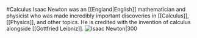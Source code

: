#Calculus 
Isaac Newton was an [[England|English]] mathematician and physicist who was made incredibly important discoveries in [[Calculus]], [[Physics]], and other topics. He is credited with the invention of calculus alongside [[Gottfried Leibniz]].
![Isaac Newton|300](https://upload.wikimedia.org/wikipedia/commons/thumb/f/f7/Portrait_of_Sir_Isaac_Newton%2C_1689_%28brightened%29.jpg/220px-Portrait_of_Sir_Isaac_Newton%2C_1689_%28brightened%29.jpg)